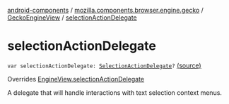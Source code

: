[android-components](../../index.md) / [mozilla.components.browser.engine.gecko](../index.md) / [GeckoEngineView](index.md) / [selectionActionDelegate](./selection-action-delegate.md)

# selectionActionDelegate

`var selectionActionDelegate: `[`SelectionActionDelegate`](../../mozilla.components.concept.engine.selection/-selection-action-delegate/index.md)`?` [(source)](https://github.com/mozilla-mobile/android-components/blob/master/components/browser/engine-gecko-beta/src/main/java/mozilla/components/browser/engine/gecko/GeckoEngineView.kt#L85)

Overrides [EngineView.selectionActionDelegate](../../mozilla.components.concept.engine/-engine-view/selection-action-delegate.md)

A delegate that will handle interactions with text selection context menus.

